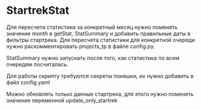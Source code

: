 # StartrekStat

Для пересчета статистики за конкретный месяц нужно поменять значение month в getStat, StatSummary и добавить правильные даты в фильтры стартрека.
Для пересчета статистики для конкретной очереди нужно раскомментировать projects_tp в файле config.py.

StatSummary нужно запускать после того, как статистика по всем очередям посчиталась.

Для работы скрипту требуются секреты поняшки, их нужно добавить в файл config.yaml

Можно обновлять только данные стартрека, для этого нужно поменять значение переменной update_only_startrek
